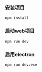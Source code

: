 ### 安装项目
```
npm install
```

### 启动web项目
```
npm run dev
```

### 启用electron

```
npm run dev:exe
```
